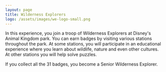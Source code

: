```yaml
---
layout: page
title: Wilderness Explorers
logo: /assets/images/we-logo-small.png
---
```


In this experience, you join a troop of Wilderness Explorers at Disney's Animal Kingdom park.
You can earn badges by visiting various stations throughout the park. At some stations, you
will participate in an educational experience where you learn about wildlife, nature and
even other cultures. At other stations you will help solve puzzles.

If you collect all the 31 badges, you become a Senior Wilderness Explorer.
